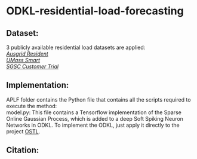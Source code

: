 # ODKL-residential-load-forecasting
## Dataset:

3 publicly available residential load datasets are applied:\
*[Ausgrid Resident](https://www.ausgrid.com.au/Industry/Our-Research/Data-to-share/Solar-home-electricity-data)*\
*[UMass Smart](https://traces.cs.umass.edu/index.php/Smart/Smart)*\
*[SGSC Customer Trial](https://data.gov.au/data/dataset/smart-grid-smart-city-customer-trial-data)*

## Implementation:

APLF folder contains the Python file that contains all the scripts required to execute the method:\
model.py: This file contains a Tensorflow implementation of the Sparse Online Gaussian Process, which is added to a deep Soft Spiking Neuron Networks in ODKL. To implement the ODKL, just apply it directly to the project [OSTL](https://github.com/IBM/ostl).

## Citation:
